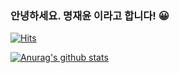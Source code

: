 ### 안녕하세요. 명재윤 이라고 합니다! 😀

[![Hits](https://hits.seeyoufarm.com/api/count/incr/badge.svg?url=https%3A%2F%2Fgithub.com%2FKjaeyoon492)](https://hits.seeyoufarm.com) 

[![Anurag's github stats](https://github-readme-stats.vercel.app/api?username=jaeyoon492&show_icons=true&theme=dracula)](https://github.com/anuraghazra/github-readme-stats)
